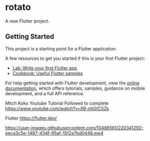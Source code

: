 # rotato

A new Flutter project.

## Getting Started

This project is a starting point for a Flutter application.

A few resources to get you started if this is your first Flutter project:

- [Lab: Write your first Flutter app](https://docs.flutter.dev/get-started/codelab)
- [Cookbook: Useful Flutter samples](https://docs.flutter.dev/cookbook)

For help getting started with Flutter development, view the
[online documentation](https://docs.flutter.dev/), which offers tutorials,
samples, guidance on mobile development, and a full API reference.

Mitch Koko
Youtube Tutorial Followed to complete 
https://www.youtube.com/watch?v=XB-nhGtCSZk

Flutter 
https://flutter.dev/


https://user-images.githubusercontent.com/10486561/220341292-eeca3c5e-1487-434f-95af-15f2e7bd0448.mp4
